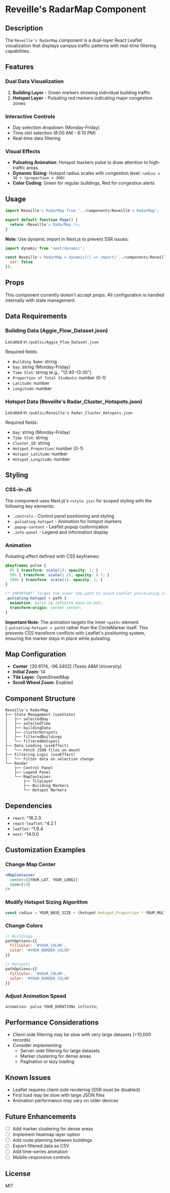 # Reveille's RadarMap Component

## Description

The `Reveille's RadarMap` component is a dual-layer React Leaflet visualization that displays campus traffic patterns with real-time filtering capabilities.

## Features

### Dual Data Visualization
1. **Building Layer** - Green markers showing individual building traffic
2. **Hotspot Layer** - Pulsating red markers indicating major congestion zones

### Interactive Controls
- Day selection dropdown (Monday-Friday)
- Time slot selection (8:00 AM - 6:10 PM)
- Real-time data filtering

### Visual Effects
- **Pulsating Animation**: Hotspot markers pulse to draw attention to high-traffic areas
- **Dynamic Sizing**: Hotspot radius scales with congestion level: `radius = 30 + (proportion × 300)`
- **Color Coding**: Green for regular buildings, Red for congestion alerts

## Usage

```jsx
import Reveille's RadarMap from '../components/Reveille's RadarMap';

export default function Page() {
  return <Reveille's RadarMap />;
}
```

**Note**: Use dynamic import in Next.js to prevent SSR issues:

```jsx
import dynamic from 'next/dynamic';

const Reveille's RadarMap = dynamic(() => import('../components/Reveille's RadarMap'), {
  ssr: false
});
```

## Props

This component currently doesn't accept props. All configuration is handled internally with state management.

## Data Requirements

### Building Data (Aggie_Flow_Dataset.json)
Located in `/public/Aggie_Flow_Dataset.json`

Required fields:
- `Building Name`: string
- `Day`: string (Monday-Friday)
- `Time Slot`: string (e.g., "12:40-13:30")
- `Proportion of Total Students`: number (0-1)
- `Latitude`: number
- `Longitude`: number

### Hotspot Data (Reveille's Radar_Cluster_Hotspots.json)
Located in `/public/Reveille's Radar_Cluster_Hotspots.json`

Required fields:
- `Day`: string (Monday-Friday)
- `Time Slot`: string
- `Cluster_ID`: string
- `Hotspot_Proportion`: number (0-1)
- `Hotspot_Latitude`: number
- `Hotspot_Longitude`: number

## Styling

### CSS-in-JS
The component uses Next.js's `<style jsx>` for scoped styling with the following key elements:

- `.controls` - Control panel positioning and styling
- `.pulsating-hotspot` - Animation for hotspot markers
- `.popup-content` - Leaflet popup customization
- `.info-panel` - Legend and information display

### Animation
Pulsating effect defined with CSS keyframes:
```css
@keyframes pulse {
  0% { transform: scale(1); opacity: 1; }
  50% { transform: scale(1.2); opacity: 0.7; }
  100% { transform: scale(1); opacity: 1; }
}

/* IMPORTANT: Target the inner SVG path to avoid Leaflet positioning conflicts */
.pulsating-hotspot > path {
  animation: pulse 2s infinite ease-in-out;
  transform-origin: center center;
}
```

**Important Note**: The animation targets the inner `<path>` element (`.pulsating-hotspot > path`) rather than the CircleMarker itself. This prevents CSS transform conflicts with Leaflet's positioning system, ensuring the marker stays in place while pulsating.

## Map Configuration

- **Center**: [30.6174, -96.3402] (Texas A&M University)
- **Initial Zoom**: 14
- **Tile Layer**: OpenStreetMap
- **Scroll Wheel Zoom**: Enabled

## Component Structure

```
Reveille's RadarMap
├── State Management (useState)
│   ├── selectedDay
│   ├── selectedTime
│   ├── buildingData
│   ├── clusterHotspots
│   ├── filteredBuildings
│   └── filteredHotspots
├── Data Loading (useEffect)
│   └── Fetch JSON files on mount
├── Filtering Logic (useEffect)
│   └── Filter data on selection change
└── Render
    ├── Control Panel
    ├── Legend Panel
    └── MapContainer
        ├── TileLayer
        ├── Building Markers
        └── Hotspot Markers
```

## Dependencies

- `react`: ^18.2.0
- `react-leaflet`: ^4.2.1
- `leaflet`: ^1.9.4
- `next`: ^14.0.0

## Customization Examples

### Change Map Center
```jsx
<MapContainer
  center={[YOUR_LAT, YOUR_LONG]}
  zoom={14}
/>
```

### Modify Hotspot Sizing Algorithm
```jsx
const radius = YOUR_BASE_SIZE + (hotspot.Hotspot_Proportion * YOUR_MULTIPLIER);
```

### Change Colors
```jsx
// Buildings
pathOptions={{
  fillColor: '#YOUR_COLOR',
  color: '#YOUR_BORDER_COLOR'
}}

// Hotspots
pathOptions={{
  fillColor: '#YOUR_COLOR',
  color: '#YOUR_BORDER_COLOR'
}}
```

### Adjust Animation Speed
```css
animation: pulse YOUR_DURATIONs infinite;
```

## Performance Considerations

- Client-side filtering may be slow with very large datasets (>10,000 records)
- Consider implementing:
  - Server-side filtering for large datasets
  - Marker clustering for dense areas
  - Pagination or lazy loading

## Known Issues

- Leaflet requires client-side rendering (SSR must be disabled)
- First load may be slow with large JSON files
- Animation performance may vary on older devices

## Future Enhancements

- [ ] Add marker clustering for dense areas
- [ ] Implement heatmap layer option
- [ ] Add route planning between buildings
- [ ] Export filtered data as CSV
- [ ] Add time-series animation
- [ ] Mobile-responsive controls

## License

MIT

